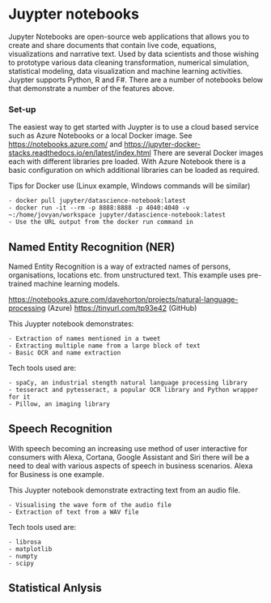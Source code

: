 # Juypter notebooks
Jupyter Notebooks are open-source web applications that allows you to create and share documents that contain live code, equations, visualizations and narrative text. Used by data scientists and those wishing to prototype various data cleaning transformation, numerical simulation, statistical modeling, data visualization and machine learning activities.  Juypter supports Python, R and F#. There are a number of notebooks below that demonstrate a number of the features above.

### Set-up
The easiest way to get started with Juypter is to use a cloud based service such as Azure Notebooks or a local Docker image. See https://notebooks.azure.com/ and https://jupyter-docker-stacks.readthedocs.io/en/latest/index.html   There are several Docker images each with different libraries pre loaded.  With Azure Notebook there is a basic configuration on which additional libraries can be loaded as required.  

Tips for Docker use (Linux example, Windows commands will be similar) 

    - docker pull jupyter/datascience-notebook:latest
    - docker run -it --rm -p 8888:8888 -p 4040:4040 -v ~:/home/jovyan/workspace jupyter/datascience-notebook:latest
    - Use the URL output from the docker run command in 

## Named Entity Recognition (NER)
Named Entity Recognition is a way of extracted names of persons, organisations, locations etc. from unstructured text.  This example uses  pre-trained machine learning models.

https://notebooks.azure.com/davehorton/projects/natural-language-processing (Azure)
https://tinyurl.com/tp93e42 (GitHub)

This Juypter notebook demonstrates:

    - Extraction of names mentioned in a tweet
    - Extracting multiple name from a large block of text
    - Basic OCR and name extraction

Tech tools used are:
    
    - spaCy, an industrial stength natural language processing library
    - tesseract and pytesseract, a popular OCR library and Python wrapper for it
    - Pillow, an imaging library 

## Speech Recognition
With speech becoming an increasing use method of user interactive for consumers with Alexa, Cortana, Google Assistant and Siri there will be a need to deal with various aspects of speech in business scenarios.  Alexa for Business is one example. 

This Juypter notebook demonstrate extracting text from an audio file.

    - Visualising the wave form of the audio file
    - Extraction of text from a WAV file

Tech tools used are:
    
    - librosa
    - matplotlib
    - numpty
    - scipy

## Statistical Anlysis
